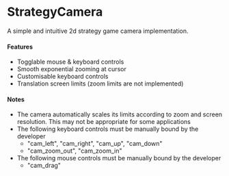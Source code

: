# StrategyCamera
A simple and intuitive 2d strategy game camera implementation.
#### Features
- Togglable mouse & keyboard controls
- Smooth exponential zooming at cursor
- Customisable keyboard controls
- Translation screen limits (zoom limits are not implemented)
#### Notes
- The camera automatically scales its limits according to zoom and screen resolution. This may not be appropriate for some applications
- The following keyboard controls must be manually bound by the developer
	- "cam_left", "cam_right", "cam_up", "cam_down"
	- "cam_zoom_out", "cam_zoom_in"
- The following mouse controls must be manually bound by the developer
	- "cam_drag"
